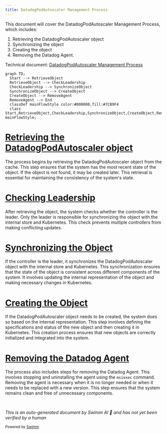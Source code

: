 ```yaml
---
title: DatadogPodAutoscaler Management Process
---
```

This document will cover the DatadogPodAutoscaler Management Process, which includes:

1. Retrieving the DatadogPodAutoscaler object
2. Synchronizing the object
3. Creating the object
4. Removing the Datadog Agent.

Technical document: <SwmLink doc-title="DatadogPodAutoscaler Management Process">[DatadogPodAutoscaler Management Process](/.swm/datadogpodautoscaler-management-process.faibpj3u.sw.md)</SwmLink>

```mermaid
graph TD;
  Start --> RetrieveObject
  RetrieveObject --> CheckLeadership
  CheckLeadership --> SynchronizeObject
  SynchronizeObject --> CreateObject
  CreateObject --> RemoveAgent
  RemoveAgent --> End
  classDef mainFlowStyle color:#000000,fill:#7CB9F4
  class Start,RetrieveObject,CheckLeadership,SynchronizeObject,CreateObject,RemoveAgent,End mainFlowStyle;
```

# [Retrieving the DatadogPodAutoscaler object](https://app.swimm.io/repos/Z2l0aHViJTNBJTNBZGF0YWRvZy1hZ2VudCUzQSUzQVN3aW1tLURlbW8=/docs/faibpj3u#processpodautoscaler)

The process begins by retrieving the DatadogPodAutoscaler object from the cache. This step ensures that the system has the most recent state of the object. If the object is not found, it may be created later. This retrieval is essential for maintaining the consistency of the system's state.

# [Checking Leadership](https://app.swimm.io/repos/Z2l0aHViJTNBJTNBZGF0YWRvZy1hZ2VudCUzQSUzQVN3aW1tLURlbW8=/docs/faibpj3u#processpodautoscaler)

After retrieving the object, the system checks whether the controller is the leader. Only the leader is responsible for synchronizing the object with the internal store and Kubernetes. This check prevents multiple controllers from making conflicting updates.

# [Synchronizing the Object](https://app.swimm.io/repos/Z2l0aHViJTNBJTNBZGF0YWRvZy1hZ2VudCUzQSUzQVN3aW1tLURlbW8=/docs/faibpj3u#syncpodautoscaler)

If the controller is the leader, it synchronizes the DatadogPodAutoscaler object with the internal store and Kubernetes. This synchronization ensures that the state of the object is consistent across different components of the system. It involves updating the internal representation of the object and making necessary changes in Kubernetes.

# [Creating the Object](https://app.swimm.io/repos/Z2l0aHViJTNBJTNBZGF0YWRvZy1hZ2VudCUzQSUzQVN3aW1tLURlbW8=/docs/faibpj3u#createpodautoscaler)

If the DatadogPodAutoscaler object needs to be created, the system does so based on the internal representation. This step involves defining the specifications and status of the new object and then creating it in Kubernetes. This creation process ensures that new objects are correctly initialized and integrated into the system.

# [Removing the Datadog Agent](https://app.swimm.io/repos/Z2l0aHViJTNBJTNBZGF0YWRvZy1hZ2VudCUzQSUzQVN3aW1tLURlbW8=/docs/faibpj3u#removing-the-agent)

The process also includes steps for removing the Datadog Agent. This involves stopping and uninstalling the agent using the `msiexec` command. Removing the agent is necessary when it is no longer needed or when it needs to be replaced with a new version. This step ensures that the system remains clean and free of unnecessary components.

&nbsp;

*This is an auto-generated document by Swimm AI 🌊 and has not yet been verified by a human*

<SwmMeta version="3.0.0" repo-id="Z2l0aHViJTNBJTNBZGF0YWRvZy1hZ2VudCUzQSUzQVN3aW1tLURlbW8=" repo-name="datadog-agent"><sup>Powered by [Swimm](/)</sup></SwmMeta>
